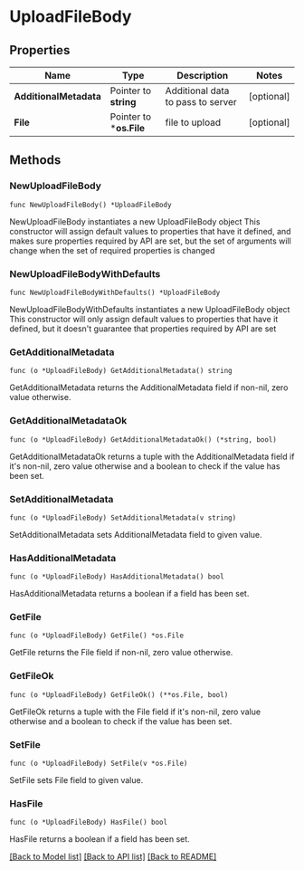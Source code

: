 # UploadFileBody

## Properties

Name | Type | Description | Notes
------------ | ------------- | ------------- | -------------
**AdditionalMetadata** | Pointer to **string** | Additional data to pass to server | [optional] 
**File** | Pointer to ***os.File** | file to upload | [optional] 

## Methods

### NewUploadFileBody

`func NewUploadFileBody() *UploadFileBody`

NewUploadFileBody instantiates a new UploadFileBody object
This constructor will assign default values to properties that have it defined,
and makes sure properties required by API are set, but the set of arguments
will change when the set of required properties is changed

### NewUploadFileBodyWithDefaults

`func NewUploadFileBodyWithDefaults() *UploadFileBody`

NewUploadFileBodyWithDefaults instantiates a new UploadFileBody object
This constructor will only assign default values to properties that have it defined,
but it doesn't guarantee that properties required by API are set

### GetAdditionalMetadata

`func (o *UploadFileBody) GetAdditionalMetadata() string`

GetAdditionalMetadata returns the AdditionalMetadata field if non-nil, zero value otherwise.

### GetAdditionalMetadataOk

`func (o *UploadFileBody) GetAdditionalMetadataOk() (*string, bool)`

GetAdditionalMetadataOk returns a tuple with the AdditionalMetadata field if it's non-nil, zero value otherwise
and a boolean to check if the value has been set.

### SetAdditionalMetadata

`func (o *UploadFileBody) SetAdditionalMetadata(v string)`

SetAdditionalMetadata sets AdditionalMetadata field to given value.

### HasAdditionalMetadata

`func (o *UploadFileBody) HasAdditionalMetadata() bool`

HasAdditionalMetadata returns a boolean if a field has been set.

### GetFile

`func (o *UploadFileBody) GetFile() *os.File`

GetFile returns the File field if non-nil, zero value otherwise.

### GetFileOk

`func (o *UploadFileBody) GetFileOk() (**os.File, bool)`

GetFileOk returns a tuple with the File field if it's non-nil, zero value otherwise
and a boolean to check if the value has been set.

### SetFile

`func (o *UploadFileBody) SetFile(v *os.File)`

SetFile sets File field to given value.

### HasFile

`func (o *UploadFileBody) HasFile() bool`

HasFile returns a boolean if a field has been set.


[[Back to Model list]](../README.md#documentation-for-models) [[Back to API list]](../README.md#documentation-for-api-endpoints) [[Back to README]](../README.md)


